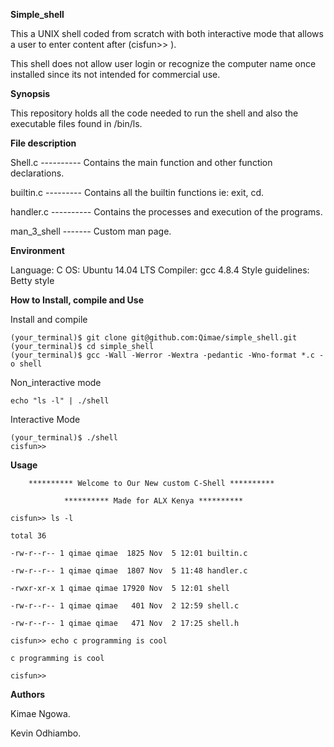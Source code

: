 **Simple_shell**

This a UNIX shell coded from scratch with both interactive mode that allows a user to enter content after (cisfun>> ).

This shell does not allow user login or recognize the computer name once installed since its not intended for commercial use.


**Synopsis**

This repository holds all the code needed to run the shell and also the executable files found in /bin/ls.

**File description**

Shell.c ---------- Contains the main function and other function declarations.

builtin.c --------- Contains all the builtin functions ie: exit, cd.

handler.c ---------- Contains the processes and execution of the programs.

man_3_shell ------- Custom man page.

**Environment**

Language: C
OS: Ubuntu 14.04 LTS
Compiler: gcc 4.8.4
Style guidelines: Betty style

**How to Install, compile and Use**

Install and compile

	(your_terminal)$ git clone git@github.com:Qimae/simple_shell.git
	(your_terminal)$ cd simple_shell
	(your_terminal)$ gcc -Wall -Werror -Wextra -pedantic -Wno-format *.c -o shell

Non_interactive mode

	echo "ls -l" | ./shell

Interactive Mode

	(your_terminal)$ ./shell
	cisfun>> 

**Usage**

        ********** Welcome to Our New custom C-Shell **********

                ********** Made for ALX Kenya **********

	cisfun>> ls -l

	total 36

	-rw-r--r-- 1 qimae qimae  1825 Nov  5 12:01 builtin.c

	-rw-r--r-- 1 qimae qimae  1807 Nov  5 11:48 handler.c

	-rwxr-xr-x 1 qimae qimae 17920 Nov  5 12:01 shell

	-rw-r--r-- 1 qimae qimae   401 Nov  2 12:59 shell.c

	-rw-r--r-- 1 qimae qimae   471 Nov  2 17:25 shell.h

	cisfun>> echo c programming is cool

	c programming is cool

	cisfun>> 


**Authors**

Kimae Ngowa.

Kevin Odhiambo.
